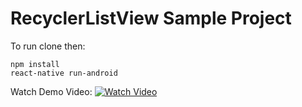 # RecyclerListView Sample Project

To run clone then:

```
npm install
react-native run-android
```

Watch Demo Video:
[![Watch Video](https://img.youtube.com/vi/Tnv4HMmPgMc/0.jpg)](https://www.youtube.com/watch?v=Tnv4HMmPgMc)
